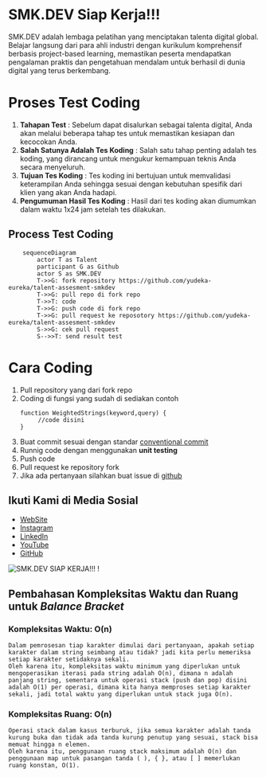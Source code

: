 # SMK.DEV Siap Kerja!!!

SMK.DEV adalah lembaga pelatihan yang menciptakan talenta digital global. Belajar langsung dari para ahli industri dengan kurikulum komprehensif berbasis project-based learning, memastikan peserta mendapatkan pengalaman praktis dan pengetahuan mendalam untuk berhasil di dunia digital yang terus berkembang.

# Proses Test Coding

1.	**Tahapan Test** : 
Sebelum dapat disalurkan sebagai talenta digital, Anda akan melalui beberapa tahap tes untuk memastikan kesiapan dan kecocokan Anda.
2.	**Salah Satunya Adalah Tes Koding** : 
Salah satu tahap penting adalah tes koding, yang dirancang untuk mengukur kemampuan teknis Anda secara menyeluruh.
3.	**Tujuan Tes Koding** : 
Tes koding ini bertujuan untuk memvalidasi keterampilan Anda sehingga sesuai dengan kebutuhan spesifik dari klien yang akan Anda hadapi.
4.	**Pengumuman Hasil Tes Koding** :
Hasil dari tes koding akan diumumkan dalam waktu 1x24 jam setelah tes dilakukan.

## Process Test Coding
```mermaid 
    sequenceDiagram
        actor T as Talent
        participant G as Github
        actor S as SMK.DEV
        T->>G: fork repository https://github.com/yudeka-eureka/talent-assesment-smkdev
        T->>G: pull repo di fork repo
        T->>T: code
        T->>G: push code di fork repo
        T->>G: pull request ke reposotory https://github.com/yudeka-eureka/talent-assesment-smkdev
        S->>G: cek pull request
        S-->>T: send result test
```

# Cara Coding

1. Pull repository yang dari fork repo
2. Coding di fungsi yang sudah di sediakan contoh 
   ``` 
   function WeightedStrings(keyword,query) {
        //code disini
   } 
   ```
3. Buat commit sesuai dengan standar [conventional commit](https://www.conventionalcommits.org/en/v1.0.0/)
4. Runnig code dengan menggunakan **unit testing**
5. Push code
6. Pull request ke repository fork
7. Jika ada pertanyaan silahkan buat issue di [github](https://github.com/yudeka-eureka/talent-assesment-smkdev)



## Ikuti Kami di Media Sosial

- [WebSite](https://www.smk.dev/)
- [Instagram](https://www.instagram.com/smkdev.official/)
- [LinkedIn](https://www.linkedin.com/in/username)
- [YouTube](https://www.youtube.com/@smkdev)
- [GitHub](https://github.com/smkdev-id)
  
![SMK.DEV SIAP KERJA!!! !](https://smkdev.storage.googleapis.com/wp/Professional-5-Steps-SMKDEV-Build-Digital-Talent-2.png)

## Pembahasan Kompleksitas Waktu dan Ruang untuk *Balance Bracket*

### Kompleksitas Waktu: O(n)

    Dalam pemrosesan tiap karakter dimulai dari pertanyaan, apakah setiap karakter dalam string seimbang atau tidak? jadi kita perlu memeriksa setiap karakter setidaknya sekali. 
    Oleh karena itu, kompleksitas waktu minimum yang diperlukan untuk mengoperasikan iterasi pada string adalah O(n), dimana n adalah panjang string, sementara untuk operasi stack (push dan pop) disini 
    adalah O(1) per operasi, dimana kita hanya memproses setiap karakter sekali, jadi total waktu yang diperlukan untuk stack juga O(n).

### Kompleksitas Ruang: O(n)

    Operasi stack dalam kasus terburuk, jika semua karakter adalah tanda kurung buka dan tidak ada tanda kurung penutup yang sesuai, stack bisa memuat hingga n elemen. 
    Oleh karena itu, penggunaan ruang stack maksimum adalah O(n) dan penggunaan map untuk pasangan tanda ( ), { }, atau [ ] memerlukan ruang konstan, O(1).